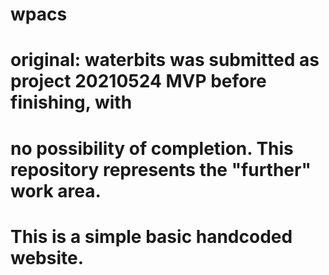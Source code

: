 # wpacs
# original: waterbits was submitted as project 20210524 MVP before finishing, with
# no possibility of completion. This repository represents the "further" work area.
#
# This is a simple basic handcoded website.
